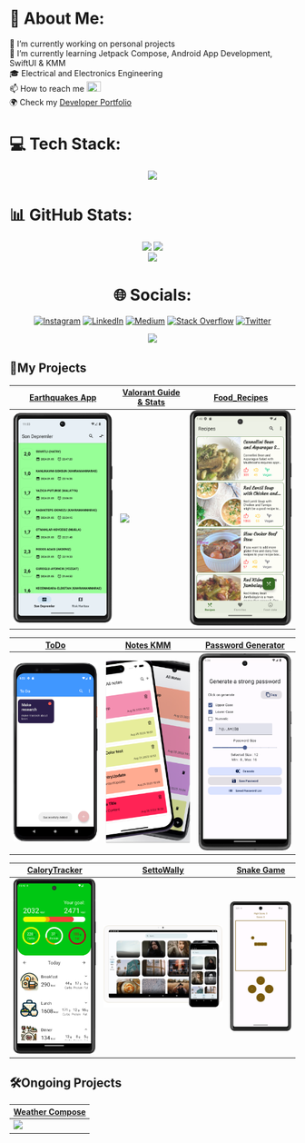 # 💫 About Me:



🔭 I’m currently working on personal projects<br>🌱 I’m currently learning Jetpack Compose, Android App Development, SwiftUI & KMM <br>🎓 Electrical and Electronics Engineering<br>📫 How to reach me  <a href="mailto:a.ayar94@gmail.com" target="_blank<"><img src="https://img.icons8.com/external-justicon-flat-justicon/64/000000/external-gmail-social-media-justicon-flat-justicon.png" width="25px" height="18px"/></a><br>🌍 Check my [Developer Portfolio](https://aayar94.github.io) 

  
# 💻 Tech Stack:

<p align="center">
  <a href="https://skillicons.dev">
    <img src="https://skillicons.dev/icons?i=androidstudio,autocad,figma,firebase,gcp,git,github,githubactions,gradle,html,idea,kotlin,ktor,linkedin,materialui,postman&perline=8" />
  </a>
</p>
  
# 📊 GitHub Stats:

<div align=center> 

![](https://github-readme-stats-sigma-five.vercel.app/api?username=AAyar94&theme=react&hide_border=true&show_icons=true&include_all_commits=true&count_private=true&card_width=50%)  ![](https://github-readme-streak-stats.herokuapp.com/?user=AAyar94&theme=react&hide_border=true)<br>
[![](https://github-readme-stats.vercel.app/api/top-langs/?username=AAyar94&layout=donut&theme=react&hide=css&hide_border=true&include_all_commits=true&Cache-Control:no-cache&count_private=true)]()
</div>

<div align=center>

# 🌐 Socials:



[![Instagram](https://img.shields.io/badge/Instagram-%23E4405F.svg?logo=Instagram&logoColor=white)](https://instagram.com/_aayar94) [![LinkedIn](https://img.shields.io/badge/LinkedIn-%230077B5.svg?logo=linkedin&logoColor=white)](https://linkedin.com/in/ademayar94) [![Medium](https://img.shields.io/badge/Medium-12100E?logo=medium&logoColor=white)](https://medium.com/@a.ayar94) [![Stack Overflow](https://img.shields.io/badge/-Stackoverflow-FE7A16?logo=stack-overflow&logoColor=white)](https://stackoverflow.com/users/20677113/adem-ayar) [![Twitter](https://img.shields.io/badge/Twitter-%231DA1F2.svg?logo=Twitter&logoColor=white)](https://twitter.com/_AdemA94) 

[![](https://visitcount.itsvg.in/api?id=AAyar94&label=Profile%20Views&color=12&icon=3&pretty=true)](https://visitcount.itsvg.in)

</div>

## 📲My Projects

<div align=center>

| [Earthquakes App](https://github.com/AAyar94/Earthquakes) | [Valorant Guide & Stats](https://github.com/AAyar94/Valorant_Guide_And_Stats) | [Food_Recipes](https://github.com/AAyar94/Food_Recipes) |
|--------------|-------------|-------------|
| <img src="https://github.com/AAyar94/Earthquakes/blob/main/screenshots/app_screenshot1.png" width="250" /> | <img src="https://github.com/AAyar94/Valorant_Guide_And_Stats/blob/Features/screenshots/Screenshot_stand_preview.png" width="250" /> | <img src="https://github.com/AAyar94/Food_Recipes/blob/master/screenshots/screenshot06.png" width="250" /> | 

| [ToDo](https://github.com/AAyar94/ToDo)  | [Notes KMM](https://github.com/AAyar94/NotesKMM) | [Password Generator](https://github.com/AAyar94/Password_Generator_Compose)  |
|--------------|-------------|-------------|
| <img src="https://github.com/AAyar94/ToDo/blob/main/screenshots/screenshot_04.png" width="250" /> | <img src="https://github.com/AAyar94/NotesKMM/blob/main/screenshots/KMM.png" width="250" />|<img src="https://github.com/AAyar94/Password_Generator_Compose/blob/main/RAW/password_home_screen.png" width="250" /> |

| [CaloryTracker](https://github.com/AAyar94/CaloryTracker)  | [SettoWally](https://github.com/AAyar94/SettoWally_Kotlin)  | [Snake Game](https://github.com/AAyar94/Snake_Game)
|--------------|--------------|--------------|
| <img src="https://github.com/AAyar94/CaloryTracker/blob/main/screenshots/home_filled.png" width="250" /> | <img src="https://github.com/AAyar94/SettoWally_Kotlin/blob/master/raw/settowally_device.png" width="500" /> | <img src="https://github.com/AAyar94/Snake_Game/blob/main/screenshots/snake01.png" width="250" /> |

</div>

## 🛠Ongoing Projects

<div align=center>

|  [Weather Compose](https://github.com/AAyar94/WeatherCompose) |
|--------------|
|  <img src="https://github.com/AAyar94/WeatherCompose/blob/master/RAW/screenshot1.png" width="250" /> |
</div>
